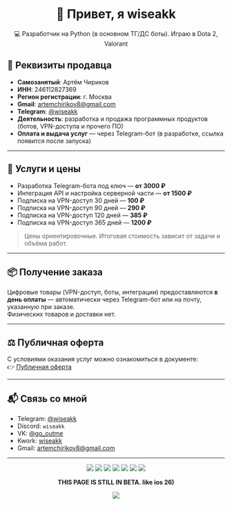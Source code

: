 <h1 align="center">👋 Привет, я wiseakk</h1>

<p align="center">
💻 Разработчик на Python (в основном ТГ/ДС боты). Играю в Dota 2, Valorant
</p>

## 🧾 Реквизиты продавца
- **Самозанятый**: Артём Чириков  
- **ИНН**: 246112827369  
- **Регион регистрации**: г. Москва  
- **Gmail**: [artemchirikov8@gmail.com](mailto:artemchirikov8@gmail.com)  
- **Telegram**: [@wiseakk](https://t.me/wiseakk)  
- **Деятельность**: разработка и продажа программных продуктов (ботов, VPN-доступа и прочего ПО)  
- **Оплата и выдача услуг** — через Telegram-бот (в разработке, ссылка появится после запуска)  

---

## 💼 Услуги и цены
- Разработка Telegram-бота под ключ — **от 3000 ₽**  
- Интеграция API и настройка серверной части — **от 1500 ₽**  
- Подписка на VPN-доступ 30 дней — **100 ₽**  
- Подписка на VPN-доступ 90 дней — **290 ₽**  
- Подписка на VPN-доступ 120 дней — **385 ₽**  
- Подписка на VPN-доступ 365 дней — **1200 ₽**

> Цены ориентировочные. Итоговая стоимость зависит от задачи и объёма работ.

---

## 📦 Получение заказа
Цифровые товары (VPN-доступ, боты, интеграции) предоставляются **в день оплаты** — автоматически через Telegram-бот или на почту, указанную при заказе.  
Физических товаров и доставки нет.

---

## ⚖️ Публичная оферта
С условиями оказания услуг можно ознакомиться в документе:  
👉 [Публичная оферта](terms.html)

---


## 📬 Связь со мной

- Telegram: [@wiseakk](https://t.me/wiseakk)
- Discord: `wiseakk`
- VK: [@go_outme](https://vk.com/go_outme)
- Kwork: [wiseakk](https://kwork.ru/user/wiseakk)
- Gmail: [artemchirikov8@gmail.com](mailto:artemchirikov8@gmail.com)
---
<p align="center">
  <a href="https://t.me/wiseakk" target="_blank" rel="noopener noreferrer" style="all: unset; cursor: pointer;">
    <img src="https://img.shields.io/badge/My-telegram-blue?style=for-the-badge&colorA=white&colorB=blue&logo=Telegram" />
  </a>
  <a href="https://vk.com/go_outme" target="_blank" rel="noopener noreferrer" style="all: unset; cursor: pointer;">
    <img src="https://img.shields.io/badge/My-VK-blue?style=for-the-badge&colorA=white&colorB=blue&logo=VK&logoColor=blue" />
  </a>
  <a href="https://kwork.ru/user/wiseakk" target="_blank" rel="noopener noreferrer" style="all: unset; cursor: pointer;">
    <img src="https://img.shields.io/badge/My-Kwork-blue?style=for-the-badge&&colorA=white&colorB=blue&logo=Devbox&logoColor=black" />
  </a>
  <a href="https://about.me/wiseakk" target="_blank" rel="noopener noreferrer" style="all: unset; cursor: pointer;">
    <img src="https://img.shields.io/badge/about.me-white?style=for-the-badge&logo=accenture&logoColor=black" />
  </a>
  <a href="https://www.donationalerts.com/r/wiseakk" target="_blank" rel="noopener noreferrer" style="all: unset; cursor: pointer;">
    <img src="https://img.shields.io/badge/donation-alerts-white?style=for-the-badge&colorA=white&colorB=orange&logo=frontendmentor&logoColor=black" />
  </a>
  <a href="mailto:artemchirikov8@gmail.com" style="all: unset; cursor: pointer;">
    <img src="https://img.shields.io/badge/Gmail-d14836?style=for-the-badge&logo=gmail&logoColor=white" />
  </a>
  <a href="https://github.com/wiseakk" target="_blank" rel="noopener noreferrer" style="all: unset; cursor: pointer;">
    <img src="https://img.shields.io/badge/my-github-black?style=for-the-badge&colorA=white&colorB=black&logo=github&logoColor=black" />
  </a>
</p>



<p align="center">
<strong>THIS PAGE IS STILL IN BETA. like ios 26)</strong>
</p>

<p align="center">
  <img src="https://capsule-render.vercel.app/api?type=waving&color=gradient&height=100&section=footer"/>
</p>
